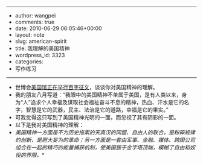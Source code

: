- --
- author: wangpei
- comments: true
- date: 2010-06-29 06:05:46+00:00
- layout: note
- slug: american-spirit
- title: 我理解的美国精神
- wordpress_id: 3323
- categories:
- 写作练习
- --
- 世博会[美国馆正在举行百字征文](http://blog.usapavilion2010.com/2010/06/21/100-character-contest/)，谈谈你对美国精神的理解。
- 我的朋友八月写道：“我眼中的美国精神不单属于美国，是有人类以来，身为“人”追求个人幸福及谋取社会福祉奋斗不息的精神，热血、汗水是它的名字，智慧是它的武器，民主、法治是它的道路，幸福是它的果实。”
- 可我觉得这只写到了美国精神光明的一面，而忽视了其有阴影的一面。
- 以下是我对美国精神的理解：
- *美国精神一方面是不为历史拖累的天真汉的同盟、自由人的联合，是粉碎规律的创新，是胆大妄为的革命；另一方面是一套由军事、金融、媒体、跨国公司组合在一起的精巧的能量捕获机制，使美国居于金字塔顶端，模糊了自由和奴役的界限。**
